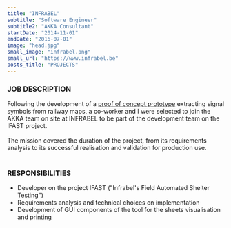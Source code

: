 ```yaml
---
title: "INFRABEL"
subtitle: "Software Engineer"
subtitle2: "AKKA Consultant"
startDate: "2014-11-01"
endDate: "2016-07-01"
image: "head.jpg"
small_image: "infrabel.png"
small_url: "https://www.infrabel.be"
posts_title: "PROJECTS"
---
```


<h3>JOB DESCRIPTION</h3>
Following the development of a <a href="pro/akka/infrabel-extractor">proof of concept prototype</a> extracting signal symbols from railway maps, a co-worker and I were selected to join the AKKA team on site at INFRABEL to be part of the development team on the IFAST project.<br>
<br>
The mission covered the duration of the project, from its requirements analysis to its successful realisation and validation for production use.<br>
<br>

<h3>RESPONSIBILITIES</h3>
<ul>
<li>Developer on the project IFAST ("Infrabel's Field Automated Shelter Testing")</li>
<li>Requirements analysis and technical choices on implementation</li>
<li>Development of GUI components of the tool for the sheets visualisation and printing</li>
</ul>
